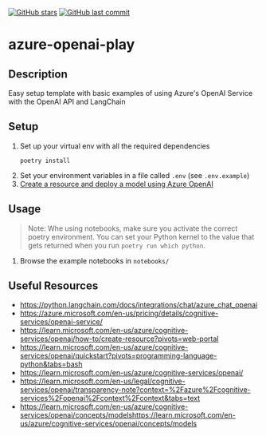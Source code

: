 [![GitHub stars](https://img.shields.io/github/stars/ruankie/azure-openai-play)](https://github.com/ruankie/azure-openai-play/stargazers)
[![GitHub last commit](https://img.shields.io/github/last-commit/ruankie/azure-openai-play)](https://github.com/ruankie/azure-openai-play/commits/main)

# azure-openai-play

## Description

Easy setup template with basic examples of using Azure's OpenAI Service with the OpenAI API and LangChain

## Setup
1. Set up your virtual env with all the required dependencies
    ```shell
    poetry install
    ```
2. Set your environment variables in a file called `.env` (see `.env.example`)
3. [Create a resource and deploy a model using Azure OpenAI](https://learn.microsoft.com/en-us/azure/cognitive-services/openai/how-to/create-resource?pivots=web-portal)

## Usage

> Note: Whe using notebooks, make sure you activate the correct poetry environment. You can set your Python kernel to the value that gets returned when you run `poetry run which python`.

1. Browse the example notebooks in `notebooks/`

## Useful Resources
- https://python.langchain.com/docs/integrations/chat/azure_chat_openai
- https://azure.microsoft.com/en-us/pricing/details/cognitive-services/openai-service/
- https://learn.microsoft.com/en-us/azure/cognitive-services/openai/how-to/create-resource?pivots=web-portal
- https://learn.microsoft.com/en-us/azure/cognitive-services/openai/quickstart?pivots=programming-language-python&tabs=bash
- https://learn.microsoft.com/en-us/azure/cognitive-services/openai/
- https://learn.microsoft.com/en-us/legal/cognitive-services/openai/transparency-note?context=%2Fazure%2Fcognitive-services%2Fopenai%2Fcontext%2Fcontext&tabs=text
- https://learn.microsoft.com/en-us/azure/cognitive-services/openai/concepts/modelshttps://learn.microsoft.com/en-us/azure/cognitive-services/openai/concepts/models